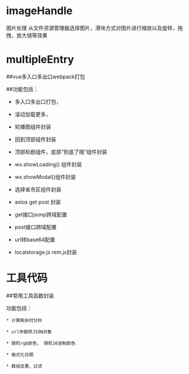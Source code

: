 imageHandle
===
  图片处理 从文件资源管理器选择图片，滑块方式对图片进行缩放以及旋转，拖拽，放大镜等效果


multipleEntry
===
##vue多入口多出口webpack打包

##功能包括：

  * 多入口多出口打包，

  * 滚动加载更多，

  * 轮播图组件封装

  * 回到顶部组件封装

  * 顶部标题组件，底部“到底了哦”组件封装

  * wx.showLoading() 组件封装

  * wx.showModal()组件封装

  * 选择省市区组件封装

  * axios get post 封装

  * get接口jsonp跨域配置

  * post接口跨域配置

  * url转base64配置

  * localstorage.js rem.js封装


工具代码
===
##常用工具函数封装

  功能包括：
      
    * 计算剩余时分秒
    
    * url参数转JSON对象
    
    * 随机rgb颜色， 随机16进制颜色
    
    * 格式化日期
    
    * 数组去重，过滤
    
